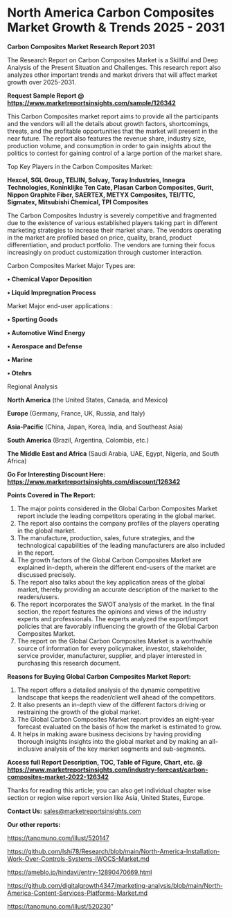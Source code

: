 # North America Carbon Composites Market Growth & Trends 2025 - 2031

<strong>Carbon Composites Market Research Report 2031</strong>

The Research Report on Carbon Composites Market is a Skillful and Deep Analysis of the Present Situation and Challenges. This research report also analyzes other important trends and market drivers that will affect market growth over 2025-2031.

<strong>Request Sample Report @ <a href=https://www.marketreportsinsights.com/sample/126342>https://www.marketreportsinsights.com/sample/126342</a></strong>

This Carbon Composites market report aims to provide all the participants and the vendors will all the details about growth factors, shortcomings, threats, and the profitable opportunities that the market will present in the near future. The report also features the revenue share, industry size, production volume, and consumption in order to gain insights about the politics to contest for gaining control of a large portion of the market share.

Top Key Players in the Carbon Composites Market:

<strong>Hexcel, SGL Group, TEIJIN, Solvay, Toray Industries, Innegra Technologies, Koninklijke Ten Cate, Plasan Carbon Composites, Gurit, Nippon Graphite Fiber, SAERTEX, METYX Composites, TEI/TTC, Sigmatex, Mitsubishi Chemical, TPI Composites</strong>

The Carbon Composites Industry is severely competitive and fragmented due to the existence of various established players taking part in different marketing strategies to increase their market share. The vendors operating in the market are profiled based on price, quality, brand, product differentiation, and product portfolio. The vendors are turning their focus increasingly on product customization through customer interaction.

Carbon Composites Market Major Types are:

<strong>• Chemical Vapor Deposition

• Liquid Impregnation Process</strong>

Market Major end-user applications :

<strong>• Sporting Goods

• Automotive Wind Energy

• Aerospace and Defense

• Marine

• Otehrs</strong>

Regional Analysis

</u><strong><b>North America</b></strong> (the United States, Canada, and Mexico)

<strong><b>Europe </b></strong>(Germany, France, UK, Russia, and Italy)

<strong><b>Asia-Pacific</b></strong> (China, Japan, Korea, India, and Southeast Asia)

<strong><b>South America</b></strong> (Brazil, Argentina, Colombia, etc.)

<strong><b>The Middle East and Africa</b></strong> (Saudi Arabia, UAE, Egypt, Nigeria, and South Africa)

<strong>Go For Interesting Discount Here: <a href=https://www.marketreportsinsights.com/discount/126342>https://www.marketreportsinsights.com/discount/126342</a></strong>

<strong>Points Covered in The Report:</strong>
<ol>
  <li>The major points considered in the Global Carbon Composites Market report include the leading competitors operating in the global market.</li>
  <li>The report also contains the company profiles of the players operating in the global market.</li>
  <li>The manufacture, production, sales, future strategies, and the technological capabilities of the leading manufacturers are also included in the report.</li>
  <li>The growth factors of the Global Carbon Composites Market are explained in-depth, wherein the different end-users of the market are discussed precisely.</li>
  <li>The report also talks about the key application areas of the global market, thereby providing an accurate description of the market to the readers/users.</li>
  <li>The report incorporates the SWOT analysis of the market. In the final section, the report features the opinions and views of the industry experts and professionals. The experts analyzed the export/import policies that are favorably influencing the growth of the Global Carbon Composites Market.</li>
  <li>The report on the Global Carbon Composites Market is a worthwhile source of information for every policymaker, investor, stakeholder, service provider, manufacturer, supplier, and player interested in purchasing this research document.</li>
</ol>
<strong>Reasons for Buying Global Carbon Composites Market Report:</strong>

<ol>
  <li>The report offers a detailed analysis of the dynamic competitive landscape that keeps the reader/client well ahead of the competitors.</li>
  <li>It also presents an in-depth view of the different factors driving or restraining the growth of the global market.</li>
  <li>The Global Carbon Composites Market report provides an eight-year forecast evaluated on the basis of how the market is estimated to grow.</li>
  <li>It helps in making aware business decisions by having providing thorough insights insights into the global market and by making an all-inclusive analysis of the key market segments and sub-segments.</li>
</ol>
<strong>Access full Report Description, TOC, Table of Figure, Chart, etc. @ <a href=https://www.marketreportsinsights.com/industry-forecast/carbon-composites-market-2022-126342>https://www.marketreportsinsights.com/industry-forecast/carbon-composites-market-2022-126342</a></strong>


Thanks for reading this article; you can also get individual chapter wise section or region wise report version like Asia, United States, Europe.

<strong>Contact Us:</strong>
sales@marketreportsinsights.com

<strong>Our other reports:</strong>

<a href=https://tanomuno.com/illust/520147>https://tanomuno.com/illust/520147</a>

<a href=https://github.com/Ishi78/Research/blob/main/North-America-Installation-Work-Over-Controls-Systems-IWOCS-Market.md>https://github.com/Ishi78/Research/blob/main/North-America-Installation-Work-Over-Controls-Systems-IWOCS-Market.md</a>

<a href=https://ameblo.jp/hindavi/entry-12890470669.html>https://ameblo.jp/hindavi/entry-12890470669.html</a>

<a href=https://github.com/digitalgrowth4347/marketing-analysis/blob/main/North-America-Content-Services-Platforms-Market.md>https://github.com/digitalgrowth4347/marketing-analysis/blob/main/North-America-Content-Services-Platforms-Market.md</a>

<a href=https://tanomuno.com/illust/520230>https://tanomuno.com/illust/520230</a>"
